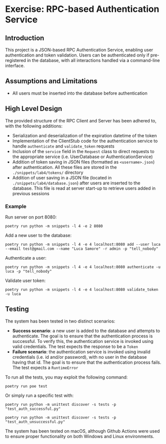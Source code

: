 # Exercise: RPC-based Authentication Service

## Introduction
This project is a JSON-based RPC Authentication Service, enabling user authentication and token validation. Users can be authenticated only if pre-registered in the database, with all interactions handled via a command-line interface.

## Assumptions and Limitations
- All users must be inserted into the database before authentication

## High Level Design
The provided structure of the RPC Client and Server has been adhered to, with the following additions:
- Serialization and deserialization of the expiration datetime of the token
- Implementation of the ClientStub code for the authentication service to handle `authenticate` and `validate_token` requests
- Inclusion of the `service` field in the `Request` class to direct requests to the appropriate service (i.e. UserDatabase or AuthenticationService)
- Addition of token saving in JSON files (formatted as `<username>.json`) after authentication. All these files are stored in the `./snippets/lab4/tokens/` directory
- Addition of user saving in a JSON file (located in `./snippets/lab4/database.json`) after users are inserted to the database. This file is read at server start-up to retrieve users added in previous sessions


### Example
Run server on port 8080:
```
poetry run python -m snippets -l 4 -e 2 8080
```

Add a new user to the database:
```
poetry run python -m snippets -l 4 -e 4 localhost:8080 add --user luca --email test@gmail.com --name "Luca Samore" -r admin -p "tell_nobody"
```

Authenticate a user:
```
poetry run python -m snippets -l 4 -e 4 localhost:8080 authenticate -u luca -p "tell_nobody"
```

Validate user token:
```
poetry run python -m snippets -l 4 -e 4 localhost:8080 validate_token -u luca
```

## Testing
The system has been tested in two distinct scenarios:
- **Success scenario**: a new user is added to the database and attempts to authenticate. The goal is to ensure that the authentication process is successful. To verify this, the authentication service is invoked using valid credentials. The test expects the response to be a `Token`
- **Failure scenario**: the authentication service is invoked using invalid credentials (i.e. id and/or password), with no user in the database having that id. The goal is to ensure that the authentication process fails. The test expects a `RuntimeError`

To run all the tests, you may exploit the following command:

```
poetry run poe test
```

Or simply run a specific test with:

```
poetry run python -m unittest discover -s tests -p "test_auth_successful.py"

poetry run python -m unittest discover -s tests -p "test_auth_unsuccessful.py"
```

The system has been tested on macOS, although Github Actions were used to ensure proper functionality on both Windows and Linux environments.